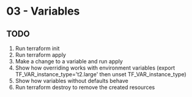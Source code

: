 # 03 - Variables

## TODO

1. Run terraform init
1. Run terraform apply
1. Make a change to a variable and run apply
1. Show how overriding works with environment variables (export TF_VAR_instance_type='t2.large' then unset TF_VAR_instance_type)
1. Show how variables without defaults behave
1. Run terraform destroy to remove the created resources
